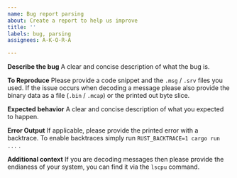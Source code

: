 ```yaml
---
name: Bug report parsing
about: Create a report to help us improve
title: ''
labels: bug, parsing
assignees: A-K-O-R-A

---
```


**Describe the bug**
A clear and concise description of what the bug is. 

**To Reproduce**
Please provide a code snippet and the `.msg` / `.srv` files you used.
If the issue occurs when decoding a message please also provide the binary data as a file (`.bin` / `.mcap`) or the printed out byte slice.

**Expected behavior**
A clear and concise description of what you expected to happen.

**Error Output**
If applicable, please provide the printed error with a backtrace.
To enable backtraces simply run `RUST_BACKTRACE=1 cargo run ...` .

**Additional context**
If you are decoding messages then please provide the endianess of your system, you can find it via the `lscpu` command.
